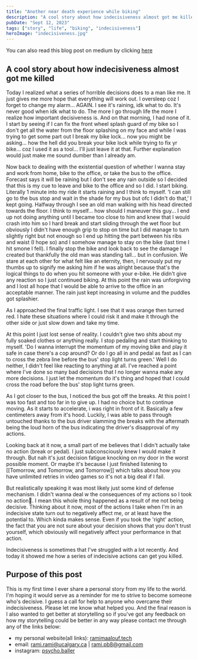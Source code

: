 ```yaml
---
title: "Another near death experience while biking"
description: "A cool story about how indecisiveness almost got me killed"
pubDate: "Sept 12, 2023"
tags: ["story", "life", "biking", "indecisiveness"]
heroImage: "indecisiveness.jpg"
---
```


You can also read this blog post on medium by clicking [here](https://medium.com/@ramimaalouf/another-near-death-experience-while-biking-efe5dc6742d2)

## A cool story about how indecisiveness almost got me killed

Today I realized what a series of horrible decisions does to a man like me. It just gives me more hope that everything will work out. I oversleep coz I forget to change my alarm... AGAIN. I see it's raining, idk what to do. It's never good when idk what to do. The more I go through life the more I realize how important decisiveness is. And on that morning, I had none of it. I start by seeing if I can fix the front wheel splash guard of my bike so I don't get all the water from the floor splashing on my face and while I was trying to get some part out I break my bike lock... now you might be asking... how the hell did you break your bike lock while trying to fix yr bike... coz I used it as a tool... I'll just leave it at that. Further explanation would just make me sound dumber than I already am.

Now back to dealing with the existential question of whether I wanna stay and work from home, bike to the office, or take the bus to the office. Forecast says it will be raining but I don't see any rain outside so I decided that this is my cue to leave and bike to the office and so I did. I start biking. Literally 1 minute into my ride it starts raining and I think to myself. 'I can still go to the bus stop and wait in the shade for my bus but ofc I didn't do that,' I kept going. Halfway through I see an old man walking with his head directed towards the floor. I think to myself... how should I maneuver this guy... I end up not doing anything until I became too close to him and knew that I would crash into him so I hard break and start sliding through the wet floor but obviously I didn't have enough grip to stop on time but I did manage to turn slightly right but not enough so I end up hitting the part between his ribs and waist (I hope so) and I somehow manage to stay on the bike (last time I hit smone I fell). I finally stop the bike and look back to see the damage I created but thankfully the old man was standing tall... but in confusion. We stare at each other for what felt like an eternity, then, I nervously put my thumbs up to signify me asking him if he was alright because that's the logical things to do when you hit someone with your e-bike. He didn't give any reaction so I just continued biking. At this point the rain was unforgiving and I lost all hope that I would be able to arrive to the office in an acceptable manner. The rain just kept increasing in volume and the puddles got splashier.

As I approached the final traffic light. I see that it was orange then turned red. I hate these situations where I could risk it and make it through the other side or just slow down and take my time.

At this point I just lost sense of reality. I couldn't give two shits about my fully soaked clothes or anything really. I stop pedaling and start thinking to myself. 'Do I wanna interrupt the momentum of my moving bike and play it safe in case there's a cop around? Or do I go all in and pedal as fast as I can to cross the zebra line before the bus' stop light turns green.' Well I do neither, I didn't feel like reacting to anything at all. I've reached a point where I've done so many bad decisions that I no longer wanna make any more decisions. I just let the momentum do it's thing and hoped that I could cross the road before the bus' stop light turns green.

As I got closer to the bus, I noticed the bus got off the breaks. At this point I was too fast and too far in to give up. I had no choice but to continue moving. As it starts to accelerate, i was right in front of it. Basically a few centimeters away from it's hood. Luckily, I was able to pass through untouched thanks to the bus driver slamming the breaks with the aftermath being the loud horn of the bus indicating the driver's disapproval of my actions.

Looking back at it now, a small part of me believes that I didn't actually take no action (break or pedal). I just subconsciously knew I would make it through. But nah it's just decision fatigue knocking on my door in the worst possible moment. Or maybe it's because I just finished listening to [[Tomorrow, and Tomorrow, and Tomorrow]] which talks about how you have unlimited retries in video games so it's not a big deal if I fail.

But realistically speaking it was most likely just some kind of defense mechanism. I didn't wanna deal w the consequences of my actions so I took no action🤯. I mean this whole thing happened as a result of me not being decisive. Thinking about it now, most of the actions I take when I'm in an indecisive state turn out to negatively affect me, or at least have the potential to. Which kinda makes sense. Even if you took the 'right' action, the fact that you are not sure about your decision shows that you don't trust yourself, which obviously will negatively affect your performance in that action.

Indecisiveness is sometimes that I've struggled with a lot recently. And today it showed me how a series of indecisive actions can get you killed.

## Purpose of this post

This is my first time I ever share a personal story from my life to the world. I'm hoping it would serve as a reminder for me to strive to become someone who's decisive. I guess a call for help to anyone who overcame their indecisiveness. Please let me know what helped you. And the final reason is I also wanted to get better at storytelling so if you've got any feedback on how my storytelling could be better in any way please contact me through any of the links below:
- my personal website(all links): [ramimaalouf.tech](https://www.ramimaalouf.tech/)
- email: rami.rami@ucalgary.ca | rami.pb8@gmail.com
- instagram: [psycho.baller](https://www.instagram.com/psycho.baller/)